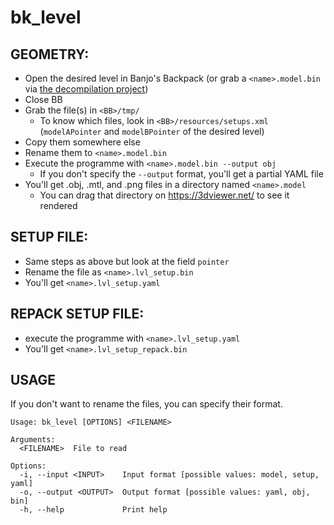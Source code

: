 # bk_level

## GEOMETRY:

* Open the desired level in Banjo's Backpack (or grab a `<name>.model.bin` via [the decompilation project](https://gitlab.com/banjo.decomp/banjo-kazooie))
* Close BB
* Grab the file(s) in `<BB>/tmp/`
	* To know which files, look in `<BB>/resources/setups.xml` (`modelAPointer` and `modelBPointer` of the desired level)
* Copy them somewhere else
* Rename them to `<name>.model.bin`
* Execute the programme with `<name>.model.bin --output obj`
	* If you don't specify the `--output` format, you'll get a partial YAML file
* You'll get .obj, .mtl, and .png files in a directory named `<name>.model`
  * You can drag that directory on https://3dviewer.net/ to see it rendered 

## SETUP FILE:

* Same steps as above but look at the field `pointer`
* Rename the file as `<name>.lvl_setup.bin`
* You'll get `<name>.lvl_setup.yaml`

## REPACK SETUP FILE:

* execute the programme with `<name>.lvl_setup.yaml`
* You'll get `<name>.lvl_setup_repack.bin`

## USAGE

If you don't want to rename the files, you can specify their format.
```
Usage: bk_level [OPTIONS] <FILENAME>

Arguments:
  <FILENAME>  File to read

Options:
  -i, --input <INPUT>    Input format [possible values: model, setup, yaml]
  -o, --output <OUTPUT>  Output format [possible values: yaml, obj, bin]
  -h, --help             Print help
```
